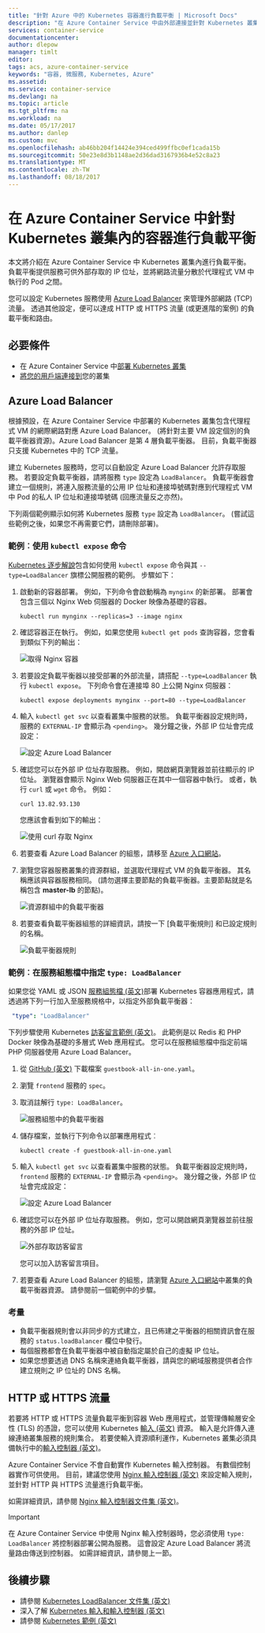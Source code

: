 ```yaml
---
title: "針對 Azure 中的 Kubernetes 容器進行負載平衡 | Microsoft Docs"
description: "在 Azure Container Service 中由外部連接並針對 Kubernetes 叢集內的多個容器進行負載平衡。"
services: container-service
documentationcenter: 
author: dlepow
manager: timlt
editor: 
tags: acs, azure-container-service
keywords: "容器, 微服務, Kubernetes, Azure"
ms.assetid: 
ms.service: container-service
ms.devlang: na
ms.topic: article
ms.tgt_pltfrm: na
ms.workload: na
ms.date: 05/17/2017
ms.author: danlep
ms.custom: mvc
ms.openlocfilehash: ab46bb204f14424e394ced499ffbc0ef1cada15b
ms.sourcegitcommit: 50e23e8d3b1148ae2d36dad3167936b4e52c8a23
ms.translationtype: MT
ms.contentlocale: zh-TW
ms.lasthandoff: 08/18/2017
---
```

# <a name="load-balance-containers-in-a-kubernetes-cluster-in-azure-container-service"></a>在 Azure Container Service 中針對 Kubernetes 叢集內的容器進行負載平衡 
本文將介紹在 Azure Container Service 中 Kubernetes 叢集內進行負載平衡。 負載平衡提供服務可供外部存取的 IP 位址，並將網路流量分散於代理程式 VM 中執行的 Pod 之間。

您可以設定 Kubernetes 服務使用 [Azure Load Balancer](../../load-balancer/load-balancer-overview.md) 來管理外部網路 (TCP) 流量。 透過其他設定，便可以達成 HTTP 或 HTTPS 流量 (或更進階的案例) 的負載平衡和路由。

## <a name="prerequisites"></a>必要條件
* 在 Azure Container Service 中[部署 Kubernetes 叢集](container-service-kubernetes-walkthrough.md)
* [將您的用戶端連接到](../container-service-connect.md)您的叢集

## <a name="azure-load-balancer"></a>Azure Load Balancer

根據預設，在 Azure Container Service 中部署的 Kubernetes 叢集包含代理程式 VM 的網際網路對應 Azure Load Balancer。 (將針對主要 VM 設定個別的負載平衡器資源)。Azure Load Balancer 是第 4 層負載平衡器。 目前，負載平衡器只支援 Kubernetes 中的 TCP 流量。

建立 Kubernetes 服務時，您可以自動設定 Azure Load Balancer 允許存取服務。 若要設定負載平衡器，請將服務 `type` 設定為 `LoadBalancer`。 負載平衡器會建立一個規則，將連入服務流量的公用 IP 位址和連接埠號碼對應到代理程式 VM 中 Pod 的私人 IP 位址和連接埠號碼 (回應流量反之亦然)。 

 下列兩個範例顯示如何將 Kubernetes 服務 `type` 設定為 `LoadBalancer`。 (嘗試這些範例之後，如果您不再需要它們，請刪除部署)。

### <a name="example-use-the-kubectl-expose-command"></a>範例︰使用 `kubectl expose` 命令 
[Kubernetes 逐步解說](container-service-kubernetes-walkthrough.md)包含如何使用 `kubectl expose` 命令與其 `--type=LoadBalancer` 旗標公開服務的範例。 步驟如下：

1. 啟動新的容器部署。 例如，下列命令會啟動稱為 `mynginx` 的新部署。 部署會包含三個以 Nginx Web 伺服器的 Docker 映像為基礎的容器。

    ```console
    kubectl run mynginx --replicas=3 --image nginx
    ```
2. 確認容器正在執行。 例如，如果您使用 `kubectl get pods` 查詢容器，您會看到類似下列的輸出：

    ![取得 Nginx 容器](./media/container-service-kubernetes-load-balancing/nginx-get-pods.png)

3. 若要設定負載平衡器以接受部署的外部流量，請搭配 `--type=LoadBalancer` 執行 `kubectl expose`。 下列命令會在連接埠 80 上公開 Nginx 伺服器：

    ```console
    kubectl expose deployments mynginx --port=80 --type=LoadBalancer
    ```

4. 輸入 `kubectl get svc` 以查看叢集中服務的狀態。 負載平衡器設定規則時，服務的 `EXTERNAL-IP` 會顯示為 `<pending>`。 幾分鐘之後，外部 IP 位址會完成設定： 

    ![設定 Azure Load Balancer](./media/container-service-kubernetes-load-balancing/nginx-external-ip.png)

5. 確認您可以在外部 IP 位址存取服務。 例如，開啟網頁瀏覽器並前往顯示的 IP 位址。 瀏覽器會顯示 Nginx Web 伺服器正在其中一個容器中執行。 或者，執行 `curl` 或 `wget` 命令。 例如：

    ```
    curl 13.82.93.130
    ```

    您應該會看到如下的輸出：

    ![使用 curl 存取 Nginx](./media/container-service-kubernetes-load-balancing/curl-output.png)

6. 若要查看 Azure Load Balancer 的組態，請移至 [Azure 入口網站](https://portal.azure.com)。

7. 瀏覽您容器服務叢集的資源群組，並選取代理程式 VM 的負載平衡器。 其名稱應該與容器服務相同。 (請勿選擇主要節點的負載平衡器。主要節點就是名稱包含 **master-lb** 的節點)。 

    ![資源群組中的負載平衡器](./media/container-service-kubernetes-load-balancing/container-resource-group-portal.png)

8. 若要查看負載平衡器組態的詳細資訊，請按一下 [負載平衡規則] 和已設定規則的名稱。

    ![負載平衡器規則](./media/container-service-kubernetes-load-balancing/load-balancing-rules.png) 

### <a name="example-specify-type-loadbalancer-in-the-service-configuration-file"></a>範例︰在服務組態檔中指定 `type: LoadBalancer`

如果您從 YAML 或 JSON [服務組態檔 (英文)](https://kubernetes.io/docs/user-guide/services/operations/#service-configuration-file)部署 Kubernetes 容器應用程式，請透過將下列一行加入至服務規格中，以指定外部負載平衡器：

```YAML
 "type": "LoadBalancer"
``` 



下列步驟使用 Kubernetes [訪客留言範例 (英文)](https://github.com/kubernetes/kubernetes/tree/master/examples/guestbook)。 此範例是以 Redis 和 PHP Docker 映像為基礎的多層式 Web 應用程式。 您可以在服務組態檔中指定前端 PHP 伺服器使用 Azure Load Balancer。

1. 從 [GitHub (英文)](https://github.com/kubernetes/kubernetes/tree/master/examples/guestbook/all-in-one) 下載檔案 `guestbook-all-in-one.yaml`。 
2. 瀏覽 `frontend` 服務的 `spec`。
3. 取消註解行 `type: LoadBalancer`。

    ![服務組態中的負載平衡器](./media/container-service-kubernetes-load-balancing/guestbook-frontend-loadbalance.png)

4. 儲存檔案，並執行下列命令以部署應用程式︰

    ```
    kubectl create -f guestbook-all-in-one.yaml
    ```

5. 輸入 `kubectl get svc` 以查看叢集中服務的狀態。 負載平衡器設定規則時，`frontend` 服務的 `EXTERNAL-IP` 會顯示為 `<pending>`。 幾分鐘之後，外部 IP 位址會完成設定： 

    ![設定 Azure Load Balancer](./media/container-service-kubernetes-load-balancing/guestbook-external-ip.png)

6. 確認您可以在外部 IP 位址存取服務。 例如，您可以開啟網頁瀏覽器並前往服務的外部 IP 位址。

    ![外部存取訪客留言](./media/container-service-kubernetes-load-balancing/guestbook-web.png)

    您可以加入訪客留言項目。

7. 若要查看 Azure Load Balancer 的組態，請瀏覽 [Azure 入口網站](https://portal.azure.com)中叢集的負載平衡器資源。 請參閱前一個範例中的步驟。

### <a name="considerations"></a>考量

* 負載平衡器規則會以非同步的方式建立，且已佈建之平衡器的相關資訊會在服務的 `status.loadBalancer` 欄位中發行。
* 每個服務都會在負載平衡器中被自動指定屬於自己的虛擬 IP 位址。
* 如果您想要透過 DNS 名稱來連絡負載平衡器，請與您的網域服務提供者合作建立規則之 IP 位址的 DNS 名稱。

## <a name="http-or-https-traffic"></a>HTTP 或 HTTPS 流量

若要將 HTTP 或 HTTPS 流量負載平衡到容器 Web 應用程式，並管理傳輸層安全性 (TLS) 的憑證，您可以使用 Kubernetes [輸入 (英文)](https://kubernetes.io/docs/user-guide/ingress/) 資源。 輸入是允許傳入連線連絡叢集服務的規則集合。 若要使輸入資源順利運作，Kubernetes 叢集必須具備執行中的[輸入控制器 (英文)](https://kubernetes.io/docs/user-guide/ingress/#ingress-controllers)。

Azure Container Service 不會自動實作 Kubernetes 輸入控制器。 有數個控制器實作可供使用。 目前，建議您使用 [Nginx 輸入控制器 (英文)](https://github.com/kubernetes/ingress/tree/master/examples/deployment/nginx) 來設定輸入規則，並針對 HTTP 與 HTTPS 流量進行負載平衡。 

如需詳細資訊，請參閱 [Nginx 輸入控制器文件集 (英文)](https://github.com/kubernetes/ingress/tree/master/controllers/nginx/README.md)。

> [!IMPORTANT]
> 在 Azure Container Service 中使用 Nginx 輸入控制器時，您必須使用 `type: LoadBalancer` 將控制器部署公開為服務。 這會設定 Azure Load Balancer 將流量路由傳送到控制器。 如需詳細資訊，請參閱上一節。


## <a name="next-steps"></a>後續步驟

* 請參閱 [Kubernetes LoadBalancer 文件集 (英文)](https://kubernetes.io/docs/user-guide/load-balancer/)
* 深入了解 [Kubernetes 輸入和輸入控制器 (英文)](https://kubernetes.io/docs/user-guide/ingress/)
* 請參閱 [Kubernetes 範例 (英文)](https://github.com/kubernetes/kubernetes/tree/master/examples)

